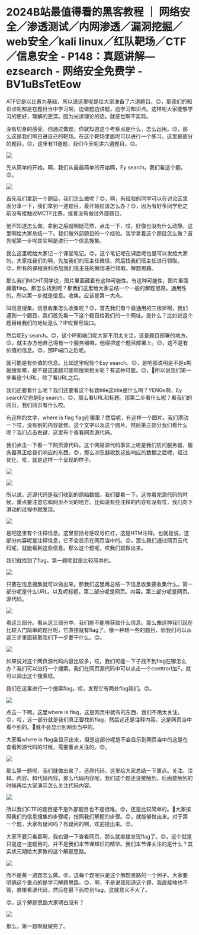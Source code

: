 # 2024B站最值得看的黑客教程 ｜ 网络安全／渗透测试／内网渗透／漏洞挖掘／web安全／kali linux／红队靶场／CTF／信息安全 - P148：真题讲解—ezsearch - 网络安全免费学 - BV1uBsTetEow

ATF它是以比赛为基础，所以说这里呢是给大家准备了六道题目。😊，那我们的知识点呢都是在题目当中学习啊，边做题边讲题，边学习知识点。这样呢大家能够学习的更好，理解的更深。因为光讲理论的话。就感觉啊不实际。

没有切身的感受。你通过做题，你就知道这个考察点是什么，怎么运用。😊，那么这是我们啊已进自己的靶场。在这个靶场里面呢可以进行一个练习，这里是部分的题目。😊，这里有11道题，我们今天呢讲六道题目。😊。



![](img/619de82ec5ddc1d39a320f02109de16c_1.png)

先从简单的开始。啊，我们从最最简单的开始啊，Ey search。我们看这个题。😊。

![](img/619de82ec5ddc1d39a320f02109de16c_3.png)

首先我们拿到一个题目，我们怎么做呢？😊，啊，有经验的同学可以在讨论区里面分享一下，我们拿到一道题目，最开始应该怎么办？😊，因为有好多同学他之前没有接触过MCTF比赛。或者没有做过外部题目。

他不知道怎么做。拿到之后就啊挺茫然，点击一下，哎，好像也没有什么动静。这里啊给大家总结一下。我们做外部题目的一个经验。我学拿着这个题目怎么做？首先呢第一步呢其实啊是进行一个信息搜集。

我么这里呢给大家记一个课堂笔记。😊，这个笔记呢在课后呢也是可以发给大家的。大家找我们的啊，先加我们的班主任微信，然后找我们班主任进行领取。😊，所有的课程资料添加我们班主任的微信进行领取。解题思路。

那么我们NIGHT同学说，图片里面藏着有这种可能性。有这种可能性，图片里面藏着flag。那怎么找到呢？那我们这里给大家总结一个一般的解题思路。通用性的。所以第一步就是信息。收集。应该是第一大点。

叫信息搜集。信息收集怎么收集呢？😊，首先我们有个最通用的三板斧啊，我们遇到一个题目，我们首先看一下这个题目给我们的一个网址。是什么？比如说这个题目给我们的地址是么？IP哎冒号端口。

然后呢Ey search。😊，这个IP和端口呢大家不用太关注，这是题目部署的地方。😊，就主办方他自己得有一个服务器嘛，他得把这个题目部署上。😊，这不是有价值的信息。😊，那IP端口之后呢。

就可能是有价值的信息。比如这里呢有个Esy search。😊，是吧那说明是不是s期就搜索嘛，是不是这道题可能和搜索相关呢？有这种可能。😊，🎼所以说我们第一步看这个URL，除了看URL之后。

我们还要看什么呢？我们还要看这个标题title这title是什么啊？YENGs啊，Ey search它也是Ey search。😊，那么看URL和标题。那第二步看什么呢？看我们的网页，我们网页有什么哎。

有这样的文字，where is flag flag在哪里？然后呢，有这样一个图片。我们滑动一下哎，没有别的内容就修。这个文字以及这个图片。然后第三部分我们看什么呢？我们点击右键，这里有个查看网页源代码。

我们点击一下看一下网页源代码。这个网易源代码事实上呢是我们防问服务器，服务器真正给我们响应的东西。😊，那么浏览器收到这些响应的数据之后呢，经过优化，哎，就是这样一个呈现的样子。



![](img/619de82ec5ddc1d39a320f02109de16c_5.png)

![](img/619de82ec5ddc1d39a320f02109de16c_6.png)

所以说。还源代码是我们收到的原始数据。我们要看一下。这你看完源代码的时候，重点要注意它和网页不同的地方。比如说有些注释的内容有没有哎，我们向下滑动的过程中就发现。



![](img/619de82ec5ddc1d39a320f02109de16c_8.png)

是吧这里有个注释信息。这里监括号感叹号杠杠，这是HTM注释。也就是说，这部分内容呢是注释信息，它不会显示在网页当中的。😊，那么我们通过网页云代码呢，就能看到这些信息。那么这个题呢，哎我们就做出来。

我们就找到了flag。第一题呢就是比较简单的。

![](img/619de82ec5ddc1d39a320f02109de16c_10.png)

只要在信息搜集就可以做出来。那我们这里再总结一下信息收集要收集什么。第一部分呢是什么URL。以及呢标题。第二部分呢是网页。内容。第三部分呢是网页。源代码。



![](img/619de82ec5ddc1d39a320f02109de16c_12.png)

看这三部分。看从这三部分中，我们能不能够获取什么信息。那么像这种我们现在比较入门简单的题目呢，它直接就有flag了。像一种难一些的题目，你我们可以从这三步里面获取我们下一步要干什么。😊。



![](img/619de82ec5ddc1d39a320f02109de16c_14.png)

如果说对这个网页源代码内容比较多，哎，我们可能一下子找不到flag在哪怎么办？我们可以进行一个搜索。我们在网页源代码中可以点击一个conttrorl加F，就可以调出这个搜索框。

我们在这里进行一个搜索flag。哎，发现它有两处flag我们。😊。

![](img/619de82ec5ddc1d39a320f02109de16c_16.png)

点击一下啊，这里where is flag，这是网页中就有的东西，我们不用太关注。😊，哎，这一部分就是我们真正要找的flag，然后这还是注释内容。这是网页当中看不到的。🎼就不会显示到网页当中的。

大家看where is flag会显示出来，但是这部分呢是不会显示到网页当中的这是在查看网源代码的时候，需要重点关注的。😊。



![](img/619de82ec5ddc1d39a320f02109de16c_18.png)

那么第一题呢，我们就做出来了。还原代码，这里给大家总结一下重点。关注。注释。内容。和代码内容。那么代码内容呢，我们这个题还没接触到，后面接触到的时候再给大家演示怎么关注代码内容。



![](img/619de82ec5ddc1d39a320f02109de16c_20.png)

所以我们CTF的题目是不是外部题目也不是很难。😊，还是比较简单的。🎼大家按照我们的信息搜集的步骤呢，按照我们解题的步骤。😊，就能够做出来。对于第一个题，大家有疑问吗？有疑问的啊，欢迎提出来。😊。

大家不要只看着啊，我右键一下查看网页，那么就直接发现flag了。😊，这个就是只是这一道题目的，并不是我们本节课知识的精华。我们本节课关注的是什么？其实状元期给大家教的这个解题思路。



![](img/619de82ec5ddc1d39a320f02109de16c_22.png)

而不是某一道题怎么做。😡，这每个题呢只是这个解题思路的一个例子。大家要明确这个重点的是学习解题思路。😊，啊，不是说我知道这个题，我直接啥也不管，直接看源代码，然后在最下面拉到flag，这就意义不大了。

😊，这个解题思路大家明白没有？

![](img/619de82ec5ddc1d39a320f02109de16c_24.png)

那么。第一题啊就做完了。